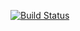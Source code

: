 [![Build Status](https://travis-ci.org/vivekjain10/contract.png)](https://travis-ci.org/vivekjain10/contract)
